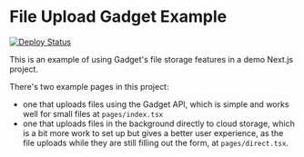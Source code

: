 # File Upload Gadget Example

[![Deploy Status](https://img.shields.io/github/deployments/gadget-inc/examples/Production%20%E2%80%93%20gadget-file-upload-example)](https://vercel.com/gadget/gadget-file-upload-example)

This is an example of using Gadget's file storage features in a demo Next.js project.

There's two example pages in this project:

- one that uploads files using the Gadget API, which is simple and works well for small files at `pages/index.tsx`
- one that uploads files in the background directly to cloud storage, which is a bit more work to set up but gives a better user experience, as the file uploads while they are still filling out the form, at `pages/direct.tsx`.
